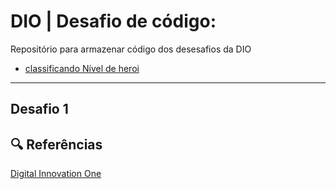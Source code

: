 # DIO | Desafio de código: 

Repositório para armazenar código dos desesafios da DIO

- [classificando Nível de heroi](#desafio1)
---
<a id="desafio1"></a>
## Desafio 1

## 🔍 Referências


<a href="https://web.dio.me/" target="_blank">Digital Innovation One</a>
